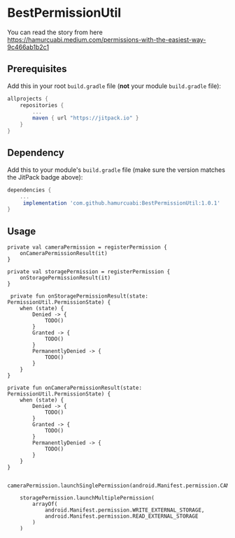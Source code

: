 # BestPermissionUtil

You can read the story from here https://hamurcuabi.medium.com/permissions-with-the-easiest-way-9c466ab1b2c1


## Prerequisites

Add this in your root `build.gradle` file (**not** your module `build.gradle` file):

```gradle
allprojects {
	repositories {
		...
		maven { url "https://jitpack.io" }
	}
}
```

## Dependency

Add this to your module's `build.gradle` file (make sure the version matches the JitPack badge above):

```gradle
dependencies {
	...
	 implementation 'com.github.hamurcuabi:BestPermissionUtil:1.0.1'
}
```

## Usage

    private val cameraPermission = registerPermission {
        onCameraPermissionResult(it)
    }

    private val storagePermission = registerPermission {
        onStoragePermissionResult(it)
    }
    
     private fun onStoragePermissionResult(state: PermissionUtil.PermissionState) {
        when (state) {
            Denied -> {
                TODO()
            }
            Granted -> {
                TODO()
            }
            PermanentlyDenied -> {
                TODO()
            }
        }
    }

    private fun onCameraPermissionResult(state: PermissionUtil.PermissionState) {
        when (state) {
            Denied -> {
                TODO()
            }
            Granted -> {
                TODO()
            }
            PermanentlyDenied -> {
                TODO()
            }
        }
    }
    
     cameraPermission.launchSinglePermission(android.Manifest.permission.CAMERA)

        storagePermission.launchMultiplePermission(
            arrayOf(
                android.Manifest.permission.WRITE_EXTERNAL_STORAGE,
                android.Manifest.permission.READ_EXTERNAL_STORAGE
            )
        )
